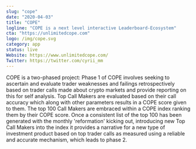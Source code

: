 ```yaml
---
slug: "cope"
date: "2020-04-03"
title: "COPE"
logline: "COPE is a next level interactive Leaderboard-Ecosystem"
cta: "https://unlimitedcope.com"
logo: /img/cope.svg
category: app
status: live
Website: https://www.unlimitedcope.com/
Twitter: https://twitter.com/cyrii_mm
---
```


COPE is a two-phased project: Phase 1 of COPE involves seeking to ascertain and evaluate trader weaknesses and failings retrospectively based on trader calls made about crypto markets and provide reporting on this for self analysis. Top Call Makers are evaluated based on their call accuracy which along with other parameters results in a COPE score given to them. The top 100 Call Makers are embraced within a COPE index ranking them by their COPE score. Once a consistent list of the top 100 has been generated with the monthly 'reformation' kicking out, introducing new Top Call Makers into the index it provides a narrative for a new type of investment product based on top trader calls as measured using a reliable and accurate mechanism, which leads to phase 2.
